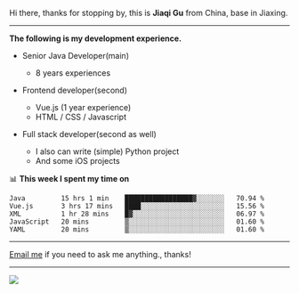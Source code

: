 Hi there, thanks for stopping by, this is **Jiaqi Gu** from China, base in Jiaxing.

---

**The following is my development experience.**

- Senior Java Developer(main)
  - 8 years experiences

- Frontend developer(second)
  - Vue.js (1 year experience)
  - HTML / CSS / Javascript
  
- Full stack developer(second as well)
  - I also can write (simple) Python project
  - And some iOS projects

📊 **This week I spent my time on**
<!--START_SECTION:waka-->
```text
Java         15 hrs 1 min    █████████████████▓░░░░░░░   70.94 % 
Vue.js       3 hrs 17 mins   ████░░░░░░░░░░░░░░░░░░░░░   15.56 % 
XML          1 hr 28 mins    █▓░░░░░░░░░░░░░░░░░░░░░░░   06.97 % 
JavaScript   20 mins         ▒░░░░░░░░░░░░░░░░░░░░░░░░   01.60 % 
YAML         20 mins         ▒░░░░░░░░░░░░░░░░░░░░░░░░   01.60 % 
```
<!--END_SECTION:waka-->

---

[Email me](mailto:droidqw@gmail.com?subject=Hiring_from_GitHub) if you need to ask me anything., thanks!

---

![]( https://visitor-badge.glitch.me/badge?page_id=githubgujiaqi)
